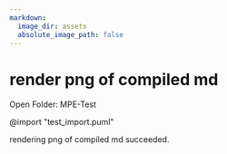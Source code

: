 ```yaml
---
markdown:
  image_dir: assets
  absolute_image_path: false
---
```


# render png of compiled md

Open Folder: MPE-Test

@import "test_import.puml"

rendering png of compiled md succeeded.
